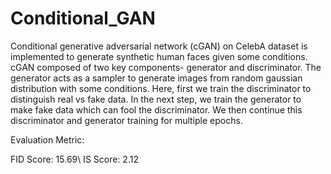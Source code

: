 # Conditional_GAN


Conditional generative adversarial network (cGAN) on CelebA dataset is implemented to generate synthetic human faces given some conditions. cGAN composed of two key components- generator and discriminator. The generator acts as a sampler to generate images from random gaussian distribution with some conditions. Here, first we train the discriminator to distinguish real vs fake data. In the next step, we train the generator to make fake data which can fool the discriminator. We then continue this discriminator and generator training for multiple epochs. 


Evaluation Metric:

FID Score: 15.69\\
IS Score: 2.12
